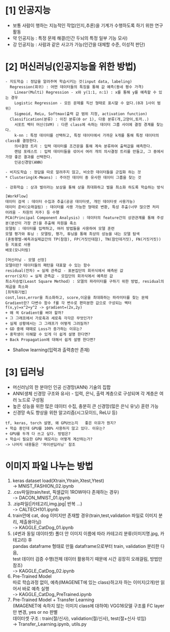 # [1] 인공지능
  - 보통 사람이 행하는 지능적인 작업(인지,추론)을 기계가 수행하도록 하기 위한 연구 활동   
  - 약 인공지능 : 특정 문제 해결(인간 두뇌의 특정 일부 기능 모사)           
  - 강 인공지능 : 사람과 같은 사고가 가능(인간을 대체할 수준, 이성적 판단)         
  
# [2] 머신러닝(인공지능을 위한 방법)   
  ```   
  - 지도학습 : 정답을 알려주며 학습시키는 것(input data, labeling)     
    Regression(회귀) : 어떤 데이터들의 특징을 통해 값 예측(동네 평수 가격)      
      Linear(Multi) Regression - x와 y(1:1, n:1) : x를 통해 y를 예측할 수 있는 경우  
      Logistic Regression - 모든 문제를 직선 형태로 표시할 수 없다.(0과 1사이 범위)   
      Sigmoid, ReLu, Softmax(출력 값 범위 지정, activation function)   
    Classification(분류) : 이진 분류(0 or 1), 다중 분류(개,고양이,토끼..)    
      서포트 벡터 머신(SVM) : 다른 class에 속하는 데이터 그룹 사이에 결정 경계를 찾는다.
      k-nn : 특정 데이터를 선택하고, 특정 데이터에서 가까운 k개를 통해 특정 데이터의 class를 결정한다.   
      의사결정 트리 : 입력 데이터를 조건문을 통해 계속 분류하여 출력값을 예측한다.
      랜덤 포레스트 : 입력 데이터들을 섞어서 여러 개의 의사결정 트리를 만들고, 그 중에서 가장 좋은 결과를 선택한다.   
      인공신경망(ANN)    
  ```   
  ```   
  - 비지도학습 : 정답을 따로 알려주지 않고, 비슷한 데이터들을 군집화 하는 것   
  * Clustering(K-Means) : 주어진 데이터 중 유사한 데이터 그룹을 찾는 것     
  ```    
  ```   
  - 강화학습 : 상과 벌이라는 보상을 통해 상을 최대화하고 벌을 최소화 하도록 학습하는 방식   
  ```     
  ```   
  [WorkFlow]   
  데이터 검색 : 데이터 수집과 추출(공공 데이터셋, 개인 데이터셋 사용가능)      
  데이터 준비(오래걸림) : 데이터를 사용 가능한 형태로 변환, 특성 추출(너무 많으면 처리 어려움 - 차원의 저주) 등 수행     
  PCA(Principal Component Analysis) : 데이터의 feature간의 상관관계를 통해 주성분(분산이 가장 큰)을 추출해 차원을 축소    
  모델링 : 데이터를 입력하고, 여러 방법들을 사용하여 모델 훈련     
  모델 평가와 튜닝 : 모델링, 평가, 튜닝을 통해 최상의 성능을 내는 모델 탐색
  (혼동행렬-예측과실제값간의 TP(참참), FP(거짓인데참), TN(참인데거짓), FN(거짓거짓)) 등 지표로 사용        
  배포(모니터링)   
  ```
  ```   
  [머신러닝 - 모델 선정]   
  모델이란? 데이터들의 패턴을 대표할 수 있는 함수   
  residual(잔차) = 실제 관측값 - 표본집단의 회귀식에서 예측된 값  
  error(오차) = 실제 관측값 - 모집단의 회귀식에서 예측된 값   
  최소자승법(Least Square Method) : 모델의 파라미터를 구하기 위한 방법, residual의 제곱을 최소화    
  [최적화기법]
  cost,loss,error을 최소화하고, score,이윤을 최대화하는 파라미터를 찾는 문제   
  Gradient란? 다변수 함수 f를 각 변수로 편미분한 값으로 구성되는 벡터 f(x,y)=x^2+y^2 -> gradient=(2x,2y)      
  + 왜 꼭 Gradient를 써야 할까?    
  + 그 그래프에서 가로축과 세로축 각각은 무엇인가?    
  + 실제 상황에서는 그 그래프가 어떻게 그려질까?    
  + GD 중에 때때로 Loss가 증가하는 이유는?   
  + 중학생이 이해할 수 있게 더 쉽게 설명 한다면?   
  + Back Propagation에 대해서 쉽게 설명 한다면?    
  ```
  - Shallow learning(입력과 출력층만 존재)

# [3] 딥러닝
  - 머신러닝의 한 분야인 인공 신경망(ANN) 기술의 집합
  - ANN(생체 신경망 구조와 유사) - 입력, 은닉, 출력 계층으로 구성되며 각 계층은 여러 노드로 구성됨
  - 높은 성능을 위한 많은 데이터 수집, 충분히 큰 신경망(많은 은닉 유닛) 훈련 가능
  - 신경망 속도 향상을 위한 알고리즘(시그모이드, ReLU 등) 
  ```       
  tf, keras, torch 설명, 왜 GPU쓰는지   좋은 이유가 뭔지?      
  + 학습 중인데 GPU를 100% 사용하지 않고 있다. 이유는?    
+ GPU를 두개 다 쓰고 싶다. 방법은?   
+ 학습시 필요한 GPU 메모리는 어떻게 계산하는가?   
 -> 나머지 내용들은 '파이썬딥러닝' 참조    
  ```

# 이미지 파일 나누는 방법
1. keras dataset load(Xtrain,Ytrain,Xtest,Ytest)   
-> MNIST_FASHION_02.ipynb   
2. .csv파일(train/test, 픽셀값이 1ROW마다 존재하는 경우)   
-> DACON_MNIST_01.ipynb   
3. .zip파일(|카테고리,img.jpg| 반복 ...)   
-> CALTECH101.ipynb    
4. train안에 cat, dog 이미지만 존재할 경우(train,test,validation 파일로 이미지 분리, 제출용아님)      
-> KAGGLE_CatDog_01.ipynb   
5. (4번과 동일 데이터셋) 폴더 안 이미지 이름에 따라 카테고리 분류(이미지명.jpg, 카테고리) 후       
pandas dataframe 형태로 만듦 dataframe으로부터 train, validation 분리한 다음,      
test 데이터 검증 수행(전체 데이터 활용하기 때문에 시간 굉장히 오래걸림, 방법만 참조)      
-> KAGGLE_CatDog_02.ipynb    
6. Pre-Trained Model   
따로 학습과정 없이, 예측(IMAGENET에 있는 class)하고자 하는 이미지(2개)만 읽어서 바로 예측 실행   
-> KAGGLE_CatDog_PreTrained.ipynb   
7. Pre-Trained Model + Transfer Learning  
(IMAGENET에 속하지 않는 이미지 class에 대하여) VGG16모델 구조를 FC layer만 변경, yes or no 판별   
데이터셋 구조 : train(절/신사), validation(절/신사), test(절+신사 섞임)   
-> Transfer_Learning.ipynb, utils.py   
